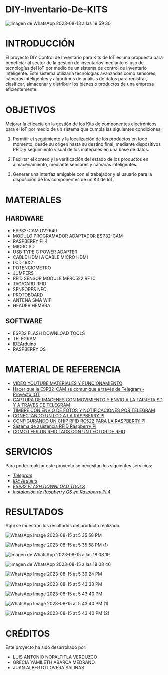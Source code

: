# DIY-Inventario-De-KITS
![Imagen de WhatsApp 2023-08-13 a las 19 59 30](https://github.com/GreciaAbarcaM/DIY-Inventario-De-KITS/assets/130948583/9cb12fb7-552a-4204-a856-0b8edc27cbd7)

# INTRODUCCIÓN
El proyecto DIY Control de Inventario para Kits de IoT es una propuesta para beneficiar al sector de la gestión de inventarios mediante el uso de tecnologías del IoT por medio de un sistema de control de inventario inteligente. Este sistema utilizaría tecnologías avanzadas como sensores, cámaras inteligentes y algoritmos de análisis de datos para registrar, clasificar, almacenar y distribuir los bienes o productos de una empresa eficientemente.

# OBJETIVOS

Mejorar la eficacia en la gestión de los Kits de componentes electrónicos para el IoT por medio de un sistema que cumpla las siguientes condiciones:

1.	Permitir el seguimiento y la localización de los productos en todo momento, desde su origen hasta su destino final, mediante dispositivos RFID y seguimiento visual de los materiales en una base de datos.

2.	Facilitar el conteo y la verificación del estado de los productos en almacenamiento, mediante sensores y cámaras inteligentes.

3.	Generar una interfaz amigable con el trabajador y el usuario para la disposición de los componentes de un Kit de IoT.

# MATERIALES
## HARDWARE
- ESP32-CAM OV2640
- MODULO PROGRAMADOR ADAPTADOR ESP32-CAM
- RASPBERRY PI 4
- MICRO SD
- USB TYPE C POWER ADAPTER
- CABLE HDMI A CABLE MICRO HDMI
- LCD 16X2
- POTENCIOMETRO
- JUMPERS
- RFID SENSOR MODULE MFRC522 RF IC
- TAG/CARD RFID
- SENSORES NFC
- PROTOBOARD
- ANTENA SMA WIFI
- HEADER HEMBRA
  
## SOFTWARE
- ESP32 FLASH DOWNLOAD TOOLS
- TELEGRAM
- IDEArduino
- RASPBERRY OS
  
# MATERIAL DE REFERENCIA
- [ VIDEO YOUTUBE MATERIALES Y FUNCIONAMIENTO ](https://youtu.be/N-n6ZHa4wSY)
- [ Hacer que la ESP32-CAM se comunique a través de Telegram - Proyecto IOT ](https://www.youtube.com/watch?v=1005trA_wpI)
- [ CAPTURA DE IMAGENES CON MOVIMIENTO Y ENVIO A LA TARJETA SD Y A TRAVES DE TELEGRAM ](https://www.youtube.com/watch?v=3rDHxqgLs4k)
- [ TIMBRE CON ENVIO DE FOTOS Y NOTIFICACIONES POR TELEGRAM ](https://www.youtube.com/watch?v=uzmHtxQWk6o)
- [ CONECTANDO UN LCD A LA RASPBERRY PI ](https://www.youtube.com/watch?v=cVdSc8VYVBM)
- [ CONFIGURANDO UN CHIP RFID RC522 PARA LA RASPBERRY PI ](https://www.youtube.com/watch?v=evRuZRxvPFI)
- [ Sistema de asistencia RFID Raspberry Pi ](https://www.youtube.com/watch?v=T98ealydWZA)
- [ COMO LEER UN RFID TAGS CON UN LECTOR DE RFID ](https://www.youtube.com/watch?v=pJLjFm4Ipro)

# SERVICIOS
 Para poder realizar este proyecto se necesitan los siguientes servicios:
 - [_Telegram_](https://web.telegram.org/)
 - [_IDE Arduino_](https://www.arduino.cc/en/software)
 - [_ESP32 FLASH DOWNLOAD TOOLS_](https://www.espressif.com/en/support/download/other-tools)
 - [_Instalación de Raspberry OS en Raspberry Pi 4_](https://edu.codigoiot.com/course/view.php?id=823)
 
# RESULTADOS
Aqui se muestran los resultados del producto realizado:

![WhatsApp Image 2023-08-15 at 5 35 58 PM](https://github.com/GreciaAbarcaM/DIY-Inventario-De-KITS/assets/135075213/4a006cdb-3dc5-421f-b151-d21ed308ccbe)

![WhatsApp Image 2023-08-15 at 5 35 58 PM (1)](https://github.com/GreciaAbarcaM/DIY-Inventario-De-KITS/assets/135075213/5f4548d2-7f45-4c22-9a69-66766708fd30)

![Imagen de WhatsApp 2023-08-15 a las 18 08 19](https://github.com/GreciaAbarcaM/DIY-Inventario-De-KITS/assets/135075213/db7dd39c-c5db-4a17-a636-8169d3ca8e28)

![Imagen de WhatsApp 2023-08-15 a las 18 08 46](https://github.com/GreciaAbarcaM/DIY-Inventario-De-KITS/assets/135075213/f9f13ebf-5a12-4779-bd7c-ff74e44d6f53)

![WhatsApp Image 2023-08-15 at 5 39 24 PM](https://github.com/GreciaAbarcaM/DIY-Inventario-De-KITS/assets/135075213/dab95312-f5ff-4193-801d-23d035e80abb)

![WhatsApp Image 2023-08-15 at 5 43 38 PM](https://github.com/GreciaAbarcaM/DIY-Inventario-De-KITS/assets/135075213/ea249481-2dc6-494d-a60e-7c2a0ff9cb58)

![WhatsApp Image 2023-08-15 at 5 43 40 PM](https://github.com/GreciaAbarcaM/DIY-Inventario-De-KITS/assets/135075213/93f70b91-3dbc-4fc5-b21f-f12a9812f5f3)

![WhatsApp Image 2023-08-15 at 5 43 40 PM (1)](https://github.com/GreciaAbarcaM/DIY-Inventario-De-KITS/assets/135075213/656acc07-d854-4404-b862-4d49d11684aa)

![WhatsApp Image 2023-08-15 at 5 43 40 PM (2)](https://github.com/GreciaAbarcaM/DIY-Inventario-De-KITS/assets/135075213/1a8cbce9-ccd1-4506-8c38-0beb492d9555)

# CRÉDITOS
Este proyecto ha sido desarrollado por:
- LUIS ANTONIO NOPALTITLA VERDUZCO
- GRECIA YAMILETH ABARCA MEDRANO
- JUAN ALBERTO LOVERA SALINAS
